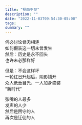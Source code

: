 ```yaml
---
title: "视而不见"
description: ""
date: "2022-11-03T09:54:30-05:00"
tags: 
summary: ""
---
```

何必讨论骨肉相连\
如何假装这一切未曾发生\
然后：历史是永不回头\
也许未必那样好

但是：不会这样坏\
一轮红日升起后，阴影铺开\
众人低垂目光，一人加身盛装\
“新时代”

张嘴的人最多\
发声的人少\
然后是困守的人\
再次是迁徙的人
